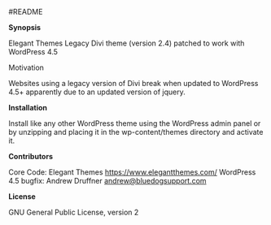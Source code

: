 #README

**Synopsis**

Elegant Themes Legacy Divi theme (version 2.4) patched to work with WordPress 4.5


Motivation

Websites using a legacy version of Divi break when updated to WordPress 4.5+ apparently due to an updated version of jquery.

**Installation**

Install like any other WordPress theme using the WordPress admin panel or by unzipping and placing it in the wp-content/themes directory and activate it.



**Contributors**


Core Code: Elegant Themes https://www.elegantthemes.com/
WordPress 4.5 bugfix: Andrew Druffner <andrew@bluedogsupport.com>

**License**

GNU General Public License, version 2
